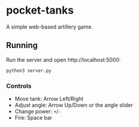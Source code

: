 # pocket-tanks

A simple web-based artillery game.

## Running

Run the server and open http://localhost:5000:

```bash
python3 server.py
```

### Controls

- Move tank: Arrow Left/Right
- Adjust angle: Arrow Up/Down or the angle slider
- Change power: `+`/`-`
- Fire: Space bar
